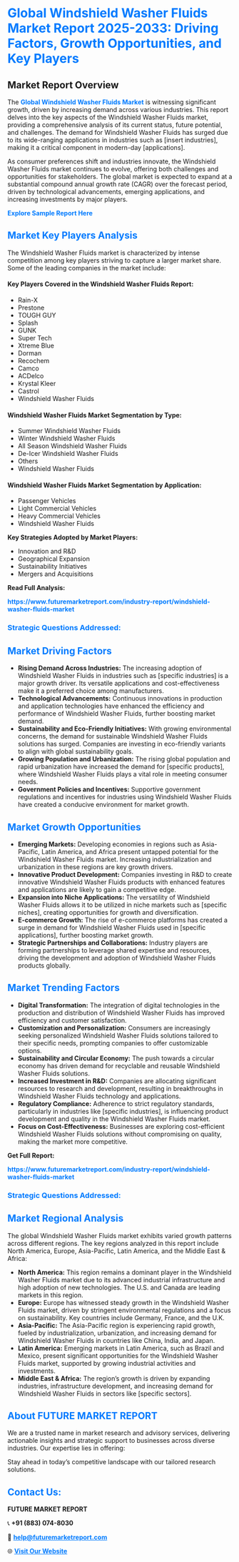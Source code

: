 <h1 style="color: #007BFF;">Global Windshield Washer Fluids Market Report 2025-2033: Driving Factors, Growth Opportunities, and Key Players</h1>

<section id="overview">
<h2>Market Report Overview</h2>
<p>The <a href="https://www.futuremarketreport.com/industry-report/windshield-washer-fluids-market" style="color: #007BFF; text-decoration: none;"><strong>Global Windshield Washer Fluids Market</strong></a> is witnessing significant growth, driven by increasing demand across various industries. This report delves into the key aspects of the Windshield Washer Fluids market, providing a comprehensive analysis of its current status, future potential, and challenges. The demand for Windshield Washer Fluids has surged due to its wide-ranging applications in industries such as [insert industries], making it a critical component in modern-day [applications].</p>
<p>As consumer preferences shift and industries innovate, the Windshield Washer Fluids market continues to evolve, offering both challenges and opportunities for stakeholders. The global market is expected to expand at a substantial compound annual growth rate (CAGR) over the forecast period, driven by technological advancements, emerging applications, and increasing investments by major players.</p>
</section>

<section id="overview">
<p><a href="https://www.futuremarketreport.com/request-sample/reportId=100297" style="color: #007BFF; text-decoration: none;"><strong>Explore Sample Report Here</strong></a></p>
</section>

<section id="key-players">
<h2 style="color: #007BFF;">Market Key Players Analysis</h2>
<p>The Windshield Washer Fluids market is characterized by intense competition among key players striving to capture a larger market share. Some of the leading companies in the market include:</p>
<h4>Key Players Covered in the Windshield Washer Fluids Report:</h4>
<ul><li>Rain-X</li><li>Prestone</li><li>TOUGH GUY</li><li>Splash</li><li>GUNK</li><li>Super Tech</li><li>Xtreme Blue</li><li>Dorman</li><li>Recochem</li><li>Camco</li><li>ACDelco</li><li>Krystal Kleer</li><li>Castrol</li><li>Windshield Washer Fluids</li></ul>
<h4>Windshield Washer Fluids Market Segmentation by Type:</h4>
<ul><li>Summer Windshield Washer Fluids</li><li>Winter Windshield Washer Fluids</li><li>All Season Windshield Washer Fluids</li><li>De-Icer Windshield Washer Fluids</li><li>Others</li><li>Windshield Washer Fluids</li></ul>

<h4>Windshield Washer Fluids Market Segmentation by Application:</h4>
<ul><li>Passenger Vehicles</li><li>Light Commercial Vehicles</li><li>Heavy Commercial Vehicles</li><li>Windshield Washer Fluids</li></ul>
<p><strong>Key Strategies Adopted by Market Players:</strong></p>
<ul>
<li>Innovation and R&D</li>
<li>Geographical Expansion</li>
<li>Sustainability Initiatives</li>
<li>Mergers and Acquisitions</li>
</ul>
</section>

<section>
<p><strong>Read Full Analysis: </strong></p><a href="https://www.futuremarketreport.com/industry-report/windshield-washer-fluids-market" style="color: #007BFF; text-decoration: none;"><strong>https://www.futuremarketreport.com/industry-report/windshield-washer-fluids-market</strong></a>
<h3 style="color: #007BFF;">Strategic Questions Addressed:</h3>
</section>

<section id="driving-factors">
<h2 style="color: #007BFF;">Market Driving Factors</h2>
<ul>
<li><strong>Rising Demand Across Industries:</strong> The increasing adoption of Windshield Washer Fluids in industries such as [specific industries] is a major growth driver. Its versatile applications and cost-effectiveness make it a preferred choice among manufacturers.</li>
<li><strong>Technological Advancements:</strong> Continuous innovations in production and application technologies have enhanced the efficiency and performance of Windshield Washer Fluids, further boosting market demand.</li>
<li><strong>Sustainability and Eco-Friendly Initiatives:</strong> With growing environmental concerns, the demand for sustainable Windshield Washer Fluids solutions has surged. Companies are investing in eco-friendly variants to align with global sustainability goals.</li>
<li><strong>Growing Population and Urbanization:</strong> The rising global population and rapid urbanization have increased the demand for [specific products], where Windshield Washer Fluids plays a vital role in meeting consumer needs.</li>
<li><strong>Government Policies and Incentives:</strong> Supportive government regulations and incentives for industries using Windshield Washer Fluids have created a conducive environment for market growth.</li>
</ul>
</section>

<section id="growth-opportunities">
<h2 style="color: #007BFF;">Market Growth Opportunities</h2>
<ul>
<li><strong>Emerging Markets:</strong> Developing economies in regions such as Asia-Pacific, Latin America, and Africa present untapped potential for the Windshield Washer Fluids market. Increasing industrialization and urbanization in these regions are key growth drivers.</li>
<li><strong>Innovative Product Development:</strong> Companies investing in R&D to create innovative Windshield Washer Fluids products with enhanced features and applications are likely to gain a competitive edge.</li>
<li><strong>Expansion into Niche Applications:</strong> The versatility of Windshield Washer Fluids allows it to be utilized in niche markets such as [specific niches], creating opportunities for growth and diversification.</li>
<li><strong>E-commerce Growth:</strong> The rise of e-commerce platforms has created a surge in demand for Windshield Washer Fluids used in [specific applications], further boosting market growth.</li>
<li><strong>Strategic Partnerships and Collaborations:</strong> Industry players are forming partnerships to leverage shared expertise and resources, driving the development and adoption of Windshield Washer Fluids products globally.</li>
</ul>
</section>

<section id="trending-factors">
<h2 style="color: #007BFF;">Market Trending Factors</h2>
<ul>
<li><strong>Digital Transformation:</strong> The integration of digital technologies in the production and distribution of Windshield Washer Fluids has improved efficiency and customer satisfaction.</li>
<li><strong>Customization and Personalization:</strong> Consumers are increasingly seeking personalized Windshield Washer Fluids solutions tailored to their specific needs, prompting companies to offer customizable options.</li>
<li><strong>Sustainability and Circular Economy:</strong> The push towards a circular economy has driven demand for recyclable and reusable Windshield Washer Fluids solutions.</li>
<li><strong>Increased Investment in R&D:</strong> Companies are allocating significant resources to research and development, resulting in breakthroughs in Windshield Washer Fluids technology and applications.</li>
<li><strong>Regulatory Compliance:</strong> Adherence to strict regulatory standards, particularly in industries like [specific industries], is influencing product development and quality in the Windshield Washer Fluids market.</li>
<li><strong>Focus on Cost-Effectiveness:</strong> Businesses are exploring cost-efficient Windshield Washer Fluids solutions without compromising on quality, making the market more competitive.</li>
</ul>
</section>

<section>
<p><strong>Get Full Report: </strong></p><a href="https://www.futuremarketreport.com/industry-report/windshield-washer-fluids-market" style="color: #007BFF; text-decoration: none;"><strong>https://www.futuremarketreport.com/industry-report/windshield-washer-fluids-market</strong></a>
<h3 style="color: #007BFF;">Strategic Questions Addressed:</h3>
</section>


<section id="regional-analysis">
<h2 style="color: #007BFF;">Market Regional Analysis</h2>
<p>The global Windshield Washer Fluids market exhibits varied growth patterns across different regions. The key regions analyzed in this report include North America, Europe, Asia-Pacific, Latin America, and the Middle East & Africa:</p>
<ul>
<li><strong>North America:</strong> This region remains a dominant player in the Windshield Washer Fluids market due to its advanced industrial infrastructure and high adoption of new technologies. The U.S. and Canada are leading markets in this region.</li>
<li><strong>Europe:</strong> Europe has witnessed steady growth in the Windshield Washer Fluids market, driven by stringent environmental regulations and a focus on sustainability. Key countries include Germany, France, and the U.K.</li>
<li><strong>Asia-Pacific:</strong> The Asia-Pacific region is experiencing rapid growth, fueled by industrialization, urbanization, and increasing demand for Windshield Washer Fluids in countries like China, India, and Japan.</li>
<li><strong>Latin America:</strong> Emerging markets in Latin America, such as Brazil and Mexico, present significant opportunities for the Windshield Washer Fluids market, supported by growing industrial activities and investments.</li>
<li><strong>Middle East & Africa:</strong> The region’s growth is driven by expanding industries, infrastructure development, and increasing demand for Windshield Washer Fluids in sectors like [specific sectors].</li>
</ul>
</section>

<footer>
<h2 style="color: #007BFF;">About FUTURE MARKET REPORT</h2>
<p>We are a trusted name in market research and advisory services, delivering actionable insights and strategic support to businesses across diverse industries. Our expertise lies in offering:</p>

<p>Stay ahead in today’s competitive landscape with our tailored research solutions.</p>

<h2 style="color: #007BFF;">Contact Us:</h2>
<p><strong>FUTURE MARKET REPORT</strong></p>
<p>📞 <strong>+91 (883) 074-8030</strong></p>
<p>📧 <strong><a href="mailto:help@futuremarketreport.com" style="color: #007BFF;">help@futuremarketreport.com</a></strong></p>
<p>🌐 <strong><a href="https://www.futuremarketreport.com/" style="color: #007BFF;">Visit Our Website</a></strong></p>
</footer>